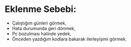 # Eklenme Sebebi:
- Çalıştığım günleri görmek,
- Hata durumunda geri dönmek,
- Pc bozulması halinde yedek,
- Önceden yazdığım kodlara bakarak ilerleyişimi görmek.
